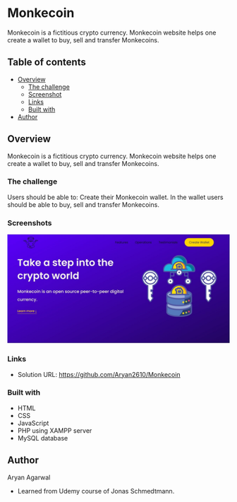 # Monkecoin
Monkecoin is a fictitious crypto currency. Monkecoin website helps one create a wallet to buy, sell and transfer Monkecoins.

## Table of contents

- [Overview](#overview)
  - [The challenge](#the-challenge)
  - [Screenshot](#screenshot)
  - [Links](#links)
  - [Built with](#built-with)
- [Author](#author)

## Overview

Monkecoin is a fictitious crypto currency. Monkecoin website helps one create a wallet to buy, sell and transfer Monkecoins.

### The challenge

Users should be able to:
Create their Monkecoin wallet. In the wallet users should be able to buy, sell and transfer Monkecoins.

### Screenshots
![Home Page](./demo/Monkecoin1.jpeg "Home Page")

### Links

- Solution URL: https://github.com/Aryan2610/Monkecoin


### Built with

- HTML
- CSS
- JavaScript
- PHP using XAMPP server
- MySQL database

## Author
Aryan Agarwal
- Learned from Udemy course of Jonas Schmedtmann.
